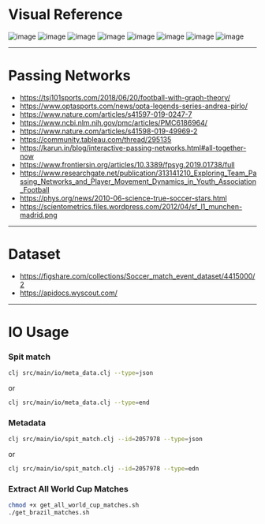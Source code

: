 # Visual Reference

![image](https://i0.wp.com/tsj101sports.com/wp-content/uploads/2018/06/ateamsstrate.png?w=1344&ssl=1)
![image](https://www.optasports.com/media/3988/pirlo-pass-map-sp-branded.png)
![image](https://media.springernature.com/full/springer-static/image/art%3A10.1038%2Fs41597-019-0247-7/MediaObjects/41597_2019_247_Fig6_HTML.png?as=webp)
![image](https://media.springernature.com/full/springer-static/image/art%3A10.1038%2Fs41598-019-49969-2/MediaObjects/41598_2019_49969_Fig1_HTML.png?as=webp)
![image](https://pbs.twimg.com/media/DhCNEuaW4AAQT-Y.jpg)
![image](https://www.researchgate.net/profile/Bruno_Goncalves12/publication/313141210/figure/fig3/AS:456706820972546@1485898799477/Visual-representation-from-U17-match-analysis-Upper-panel-a-passing-network-nodes.png)
![image](https://scx2.b-cdn.net/gfx/news/hires/journal_pone_0010937_g005.jpg)
![image](https://scientometrics.files.wordpress.com/2012/04/sf_l1_munchen-madrid.png)

---

# Passing Networks

- https://tsj101sports.com/2018/06/20/football-with-graph-theory/
- https://www.optasports.com/news/opta-legends-series-andrea-pirlo/
- https://www.nature.com/articles/s41597-019-0247-7
- https://www.ncbi.nlm.nih.gov/pmc/articles/PMC6186964/
- https://www.nature.com/articles/s41598-019-49969-2
- https://community.tableau.com/thread/295135
- https://karun.in/blog/interactive-passing-networks.html#all-together-now
- https://www.frontiersin.org/articles/10.3389/fpsyg.2019.01738/full
- https://www.researchgate.net/publication/313141210_Exploring_Team_Passing_Networks_and_Player_Movement_Dynamics_in_Youth_Association_Football
- https://phys.org/news/2010-06-science-true-soccer-stars.html
- https://scientometrics.files.wordpress.com/2012/04/sf_l1_munchen-madrid.png

---

# Dataset

- https://figshare.com/collections/Soccer_match_event_dataset/4415000/2
- https://apidocs.wyscout.com/

---

# IO Usage

### Spit match
```sh
clj src/main/io/meta_data.clj --type=json
```
or
```sh
clj src/main/io/meta_data.clj --type=end
```

### Metadata
```sh
clj src/main/io/spit_match.clj --id=2057978 --type=json
```
or
```sh
clj src/main/io/spit_match.clj --id=2057978 --type=edn
```
### Extract All World Cup Matches

```sh
chmod +x get_all_world_cup_matches.sh
./get_brazil_matches.sh
```
